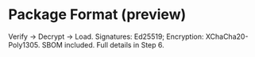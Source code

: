 # Package Format (preview)
Verify → Decrypt → Load.
Signatures: Ed25519; Encryption: XChaCha20-Poly1305. SBOM included. Full details in Step 6.
